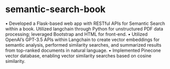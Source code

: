# semantic-search-book
• Developed a Flask-based web app with RESTful APIs for Semantic Search within a book. Utilized langchain
through Python for unstructured PDF data processing; leveraged Bootstrap and HTML for front-end.
• Utilized OpenAI’s GPT-3.5 APIs within Langchain to create vector embeddings for semantic analysis, performed
similarity searches, and summarized results from top-ranked documents in natural language.
• Implemented Pinecone vector database, enabling vector similarity searches based on cosine similarity.
